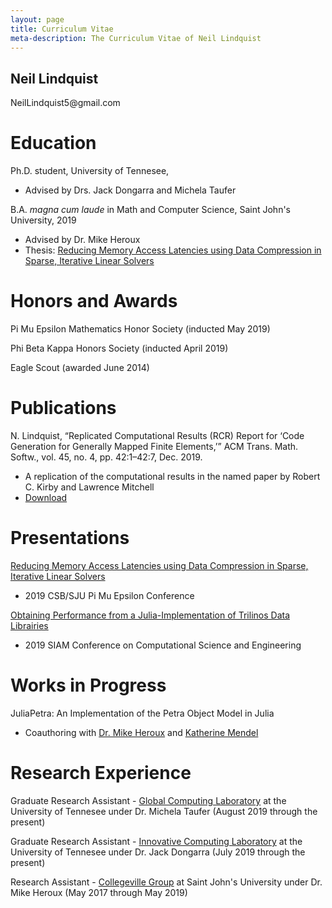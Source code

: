 ```yaml
---
layout: page
title: Curriculum Vitae
meta-description: The Curriculum Vitae of Neil Lindquist
---
```


<h2 class="visible-print-block">
  Neil Lindquist
</h2>

<p class="visible-print-block">
  NeilLindquist5@gmail.com
</p>

# Education

Ph.D. student, University of Tennesee,
* Advised by Drs. Jack Dongarra and Michela Taufer

B.A. *magna cum laude* in Math and Computer Science, Saint John's University, 2019

* Advised by Dr. Mike Heroux
* Thesis: [Reducing Memory Access Latencies using Data Compression in Sparse, Iterative Linear Solvers](https://github.com/neil-lindquist/Undergrad-Thesis/blob/master/thesis.pdf)

# Honors and Awards

Pi Mu Epsilon Mathematics Honor Society (inducted May 2019)

Phi Beta Kappa Honors Society (inducted April 2019)

Eagle Scout (awarded June 2014)

# Publications

N. Lindquist, “Replicated Computational Results (RCR) Report for ‘Code Generation for Generally Mapped Finite Elements,’” ACM Trans. Math. Softw., vol. 45, no. 4, pp. 42:1–42:7, Dec. 2019.
* A replication of the computational results in the named paper by Robert C. Kirby and Lawrence Mitchell
* [Download](https://dl.acm.org/authorize?N690907)


# Presentations

[Reducing Memory Access Latencies using Data Compression in Sparse, Iterative Linear Solvers](/files/2019-04-12-PMEslides.pdf)
 * 2019 CSB/SJU Pi Mu Epsilon Conference

[Obtaining Performance from a Julia-Implementation of Trilinos Data Librairies](https://www.pathlms.com/siam/courses/10878/sections/14368/video_presentations/127457)
 * 2019 SIAM Conference on Computational Science and Engineering

# Works in Progress

JuliaPetra: An Implementation of the Petra Object Model in Julia

* Coauthoring with [Dr. Mike Heroux](https://maherou.github.io/) and [Katherine Mendel](https://github.com/katmendy)

# Research Experience

Graduate Research Assistant - [Global Computing Laboratory](https://globalcomputing.group/) at the University of Tennesee under Dr. Michela Taufer (August 2019 through the present)

Graduate Research Assistant - [Innovative Computing Laboratory](https://icl.utk.edu/) at the University of Tennesee under Dr. Jack Dongarra (July 2019 through the present)

Research Assistant - [Collegeville Group](http://github.com/Collegeville) at Saint John's University under Dr. Mike Heroux (May 2017 through May 2019)
